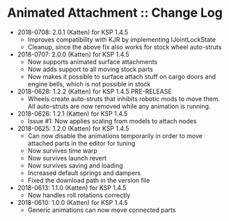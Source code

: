# Animated Attachment :: Change Log

* 2018-0708: 2.0.1 (Katten) for KSP 1.4.5
	+ Improves compatibility with KJR by implementing IJointLockState
	+ Cleanup, since the above fix also works for stock wheel auto-struts
* 2018-0707: 2.0.0 (Katten) for KSP 1.4.5
	+ Now supports animated surface attachments
	+ Now adds support to all moving stock parts
	+ Now makes it possible to surface attach stuff on cargo doors and engine bells, which is not possible in stock
* 2018-0628: 1.2.2 (Katten) for KSP 1.4.5 PRE-RELEASE
	+ Wheels create auto-struts that inhibits robotic mods to move them. All auto-struts are now removed while any animation is running.
* 2018-0626: 1.2.1 (Katten) for KSP 1.4.5
	+ Issue #1: Now applies scaling from models to attach nodes
* 2018-0625: 1.2.0 (Katten) for KSP 1.4.5
	+ Can now disable the animations temporarily in order to move attached parts in the editor for tuning
	+ Now survives time warp
	+ Now survives launch revert
	+ Now survives saving and loading
	+ Increased default springs and dampers
	+ Fixed the download path in the version file
* 2018-0613: 1.1.0 (Katten) for KSP 1.4.5
	+ Now handles roll rotations correctly
* 2018-0610: 1.0.0 (Katten) for KSP 1.4.5
	+ Generic animations can now move connected parts
